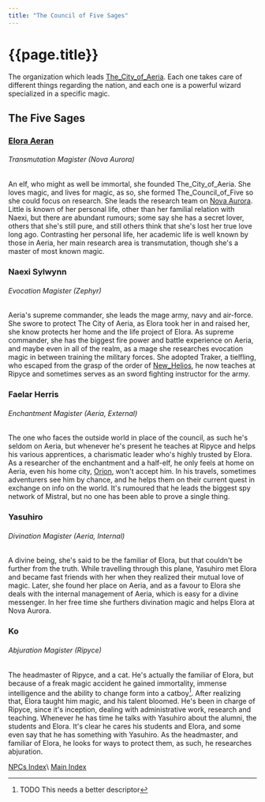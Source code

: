 ```yaml
---
title: "The Council of Five Sages"
---
```


# {{page.title}}

The organization which leads [The_City_of_Aeria](../Factions/The_City_of_Aeria/Summary). Each one takes care of different things regarding the nation, and each one is a powerful wizard specialized in a specific magic.

## The Five Sages

### [Elora Aeran](Elora_Aeran)

###### Transmutation Magister (Nova Aurora)

An elf, who might as well be immortal, she founded The_City_of_Aeria. She loves magic, and lives for magic, as so, she formed The_Council_of_Five so she could focus on research. She leads the research team on [Nova Aurora](../Factions/The_City_of_Aeria/Nova_Aurora). Little is known of her personal life, other than her familial relation with Naexi, but there are abundant rumours; some say she has a secret lover, others that she's still pure, and still others think that she's lost her true love long ago. Contrasting her personal life, her academic life is well known by those in Aeria, her main research area is transmutation, though she's a master of most known magic.

### Naexi Sylwynn

###### Evocation Magister (Zephyr)

Aeria's supreme commander, she leads the mage army, navy and air-force. She swore to protect The City of Aeria, as Elora took her in and raised her, she know protects her home and the life project of Elora. As supreme commander, she has the biggest fire power and battle experience on Aeria, and maybe even in all of the realm, as a mage she researches evocation magic in between training the military forces. She adopted Traker, a tielfling, who escaped from the grasp of the order of [New_Helios](../../Factions/New_Helios/Summary), he now teaches at Ripyce and sometimes serves as an sword fighting instructor for the army.

### Faelar Herris

###### Enchantment Magister (Aeria, External)

The one who faces the outside world in place of the council, as such he's seldom on Aeria, but whenever he's present he teaches at Ripyce and helps his various apprentices, a charismatic leader who's highly trusted by Elora. As a researcher of the enchantment and a half-elf, he only feels at home on Aeria, even his home city, [Orion](../../Factions/Orion/Summary), won't accept him. In his travels, sometimes adventurers see him by chance, and he helps them on their current quest in exchange on info on the world. It's rumoured that he leads the biggest spy network of Mistral, but no one has been able to prove a single thing.

### Yasuhiro <!--Kitsune-->

###### Divination Magister (Aeria, Internal)

A divine being, she's said to be the familiar of Elora, but that couldn't be further from the truth. While travelling through this plane, Yasuhiro met Elora and became fast friends with her when they realized their mutual love of magic. Later, she found her place on Aeria, and as a favour to Elora she deals with the internal management of Aeria, which is easy for a divine messenger. In her free time she furthers divination magic and helps Elora at Nova Aurora.

### Ko <!--Neko-->

###### Abjuration Magister (Ripyce)

The headmaster of Ripyce, and a cat. He's actually the familiar of Elora, but because of a freak magic accident he gained immortality, immense intelligence and the ability to change form into a catboy[^1]. After realizing that, Elora taught him magic, and his talent bloomed. He's been in charge of Ripyce, since it's inception, dealing with administrative work, research and teaching. Whenever he has time he talks with Yasuhiro about the alumni, the students and Elora. It's clear he cares his students and Elora, and some even say that he has something with Yasuhiro. As the headmaster, and familiar of Elora, he looks for ways to protect them, as such, he researches abjuration.


[^1]: TODO This needs a better descriptor


[NPCs Index](../index)\\
[Main Index](../../index)
